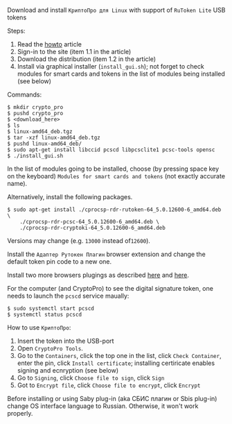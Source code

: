 Download and install `КриптоПро для Linux` with support of `RuToken Lite`
USB tokens

Steps:
01. Read the [howto](https://support.cryptopro.ru/index.php?/Knowledgebase/Article/View/390/0/rbot-s-kriptopro-csp-v-linux-n-primere-debian-11) article
02. Sign-in to the site (item 1.1 in the article)
03. Download the distribution (item 1.2 in the article)
04. Install via graphical installer (`install_gui.sh`); not forget to check
    modules for smart cards and tokens in the list of modules being installed
    (see below)

Commands:
```
$ mkdir crypto_pro
$ pushd crypto_pro
$ <download_here>
$ ls
$ linux-amd64_deb.tgz
$ tar -xzf linux-amd64_deb.tgz
$ pushd linux-amd64_deb/
$ sudo apt-get install libccid pcscd libpcsclite1 pcsc-tools opensc
$ ./install_gui.sh
```
In the list of modules going to be installed, choose (by pressing space key on
the keyboard) `Modules for smart cards and tokens` (not exactly accurate name).

Alternatively, install the following packages.
```
$ sudo apt-get install ./cprocsp-rdr-rutoken-64_5.0.12600-6_amd64.deb \
    ./cprocsp-rdr-pcsc-64_5.0.12600-6_amd64.deb \
    ./cprocsp-rdr-cryptoki-64_5.0.12600-6_amd64.deb
```
Versions may change (e.g. `13000` instead of`12600`).

Install the `Адаптер Рутокен Плагин` browser extension and change the default
token pin code to a new one.

Install two more browsers plugings as described
[here](https://www.cryptopro.ru/products/cades/plugin) and
[here](https://docs.cryptopro.ru/cades/plugin/plugin-installation-unix).

For the computer (and CryptoPro) to see the digital signature token,
one needs to launch the `pcscd` service maually:
```
$ sudo systemctl start pcscd
$ systemctl status pcscd
```

How to use `КриптоПро`:
01. Insert the token into the USB-port
02. Open `CryptoPro Tools`.
03. Go to the `Containers`, click the top one in the list,
    click `Check Container`, enter the pin, click `Install certificate`;
    installing certiricate enables signing and ecnryption (see below)
04. Go to `Signing`, click `Choose file to sign`, click `Sign`
05. Got to `Encrypt file`, click `Choose file to encrypt`, click `Encrypt`


Before installing or using Saby plug-in (aka СБИС плагин or Sbis plug-in)
change OS interface language to Russian. Otherwise, it won't work properly.
